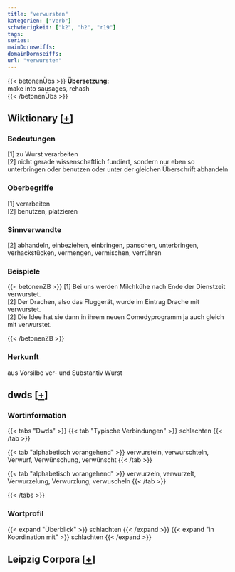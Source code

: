 ```yaml
---
title: "verwursten"
kategorien: ["Verb"]
schwierigkeit: ["k2", "h2", "r19"]
tags:
series:
mainDornseiffs:
domainDornseiffs:
url: "verwursten"
---
```


{{< betonenÜbs >}}
**Übersetzung:**  
make into sausages, rehash  
{{< /betonenÜbs >}}

## Wiktionary [[+](https://de.wiktionary.org/wiki/verwursten)]

### Bedeutungen
[1] zu Wurst verarbeiten  
[2] nicht gerade wissenschaftlich fundiert, sondern nur eben so unterbringen oder benutzen oder unter der gleichen Überschrift abhandeln  

### Oberbegriffe
[1] verarbeiten  
[2] benutzen, platzieren  

### Sinnverwandte
[2] abhandeln, einbeziehen, einbringen, panschen, unterbringen, verhackstücken, vermengen, vermischen, verrühren  

### Beispiele
{{< betonenZB >}}
[1] Bei uns werden Milchkühe nach Ende der Dienstzeit verwurstet.  
[2] Der Drachen, also das Fluggerät, wurde im Eintrag Drache mit verwurstet.  
[2] Die Idee hat sie dann in ihrem neuen Comedyprogramm ja auch gleich mit verwurstet.  

{{< /betonenZB >}}
### Herkunft
aus Vorsilbe ver- und Substantiv Wurst  



## dwds [[+](https://www.dwds.de/wb/verwursten)]

### Wortinformation
{{< tabs "Dwds" >}}
{{< tab "Typische Verbindungen" >}}
schlachten
{{< /tab >}}

{{< tab "alphabetisch vorangehend" >}}
verwursteln, verwurschteln, Verwurf, Verwünschung, verwünscht
{{< /tab >}}

{{< tab "alphabetisch vorangehend" >}}
verwurzeln, verwurzelt, Verwurzelung, Verwurzlung, verwuscheln
{{< /tab >}}

{{< /tabs >}}

### Wortprofil
{{< expand "Überblick" >}} schlachten {{< /expand >}}
{{< expand "in Koordination mit" >}} schlachten {{< /expand >}}

## Leipzig Corpora [[+](https://corpora.uni-leipzig.de/en/res?word=verwursten&corpusId=deu_newscrawl-public_2018)]

